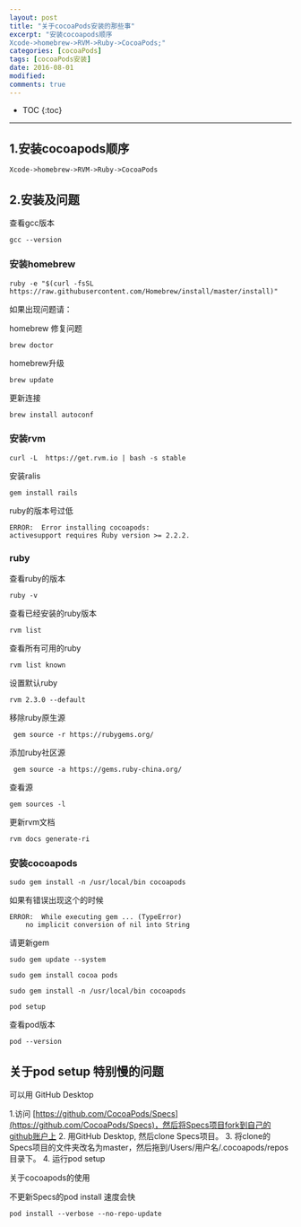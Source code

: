 ```yaml
---
layout: post
title: "关于cocoaPods安装的那些事"
excerpt: "安装cocoapods顺序
Xcode->homebrew->RVM->Ruby->CocoaPods;"
categories: [cocoaPods]
tags: [cocoaPods安装]
date: 2016-08-01 
modified: 
comments: true
---
```


* TOC
{:toc}
---

## 1.安装cocoapods顺序

```
Xcode->homebrew->RVM->Ruby->CocoaPods
```

## 2.安装及问题

查看gcc版本

`gcc --version`

### 安装homebrew

`ruby -e "$(curl -fsSL https://raw.githubusercontent.com/Homebrew/install/master/install)"`

如果出现问题请：

homebrew 修复问题

`brew doctor`

homebrew升级

`brew update`

更新连接

`brew install autoconf`

### 安装rvm

`curl -L  https://get.rvm.io | bash -s stable`

安装ralis

`gem install rails`

ruby的版本号过低

```
ERROR:  Error installing cocoapods:
activesupport requires Ruby version >= 2.2.2.
```

### ruby

查看ruby的版本

`ruby -v`

查看已经安装的ruby版本

`rvm list`

查看所有可用的ruby

`rvm list known`

设置默认ruby

`rvm 2.3.0 --default`

移除ruby原生源

` gem source -r https://rubygems.org/`

添加ruby社区源

` gem source -a https://gems.ruby-china.org/`

查看源

`gem sources -l`

更新rvm文档

`rvm docs generate-ri`



### 安装cocoapods

`sudo gem install -n /usr/local/bin cocoapods`

如果有错误出现这个的时候

```
ERROR:  While executing gem ... (TypeError)
    no implicit conversion of nil into String
```

请更新gem

`sudo gem update --system`

`sudo gem install cocoa pods`

`sudo gem install -n /usr/local/bin cocoapods`

`pod setup`

查看pod版本

`pod --version`

## 关于pod setup 特别慢的问题

可以用 GitHub Desktop

1.访问 [https://github.com/CocoaPods/Specs](https://github.com/CocoaPods/Specs)，然后将Specs项目fork到自己的github账户上
2. 用GitHub Desktop, 然后clone Specs项目。
3. 将clone的Specs项目的文件夹改名为master，然后拖到/Users/用户名/.cocoapods/repos目录下。
4. 运行pod setup



关于cocoapods的使用

不更新Specs的pod install 速度会快

`pod install --verbose --no-repo-update`


